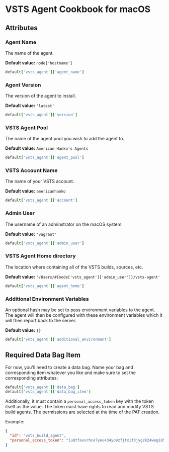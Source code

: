 VSTS Agent Cookbook for macOS
=============================

Attributes
----------

### Agent Name

The name of the agent.

**Default value:** `node['hostname']`

```ruby
default['vsts_agent']['agent_name']
```

### Agent Version

The version of the agent to install.

**Default value:** `'latest'`

```ruby
default['vsts_agent']['version']
```

### VSTS Agent Pool

The name of the agent pool you wish to add the agent to.

**Default value:** `American Hanko's Agents`

```ruby
default['vsts_agent']['agent_pool']
```

### VSTS Account Name

The name of your VSTS account.

**Default value:** `americanhanko`

```ruby
default['vsts_agent']['account']
```

### Admin User

The username of an adminstrator on the macOS system.

**Default value:** `'vagrant'`

```ruby
default['vsts_agent']['admin_user']
```

### VSTS Agent Home directory

The location where containing all of the VSTS builds, sources, etc.

**Default value:** `'/Users/#{node['vsts_agent']['admin_user']}/vsts-agent'`

```ruby
default['vsts_agent']['agent_home']
```

### Additional Environment Variables

An optional hash may be set to pass environment variables to the agent. The agent
will then be configured with these environment variables which it will then
report back to the server.

**Default value:** `{}`

```ruby
default['vsts_agent']['additional_environment']
```

Required Data Bag Item
----------------------

For now, you'll need to create a data bag. Name your bag and corresponding item
whatever you like and make sure to set the corresponding attributes:

```ruby
default['vsts_agent']['data_bag']
default['vsts_agent']['data_bag_item']
```

Additionally, it must contain a `personal_access_token` key with
the token itself as the value. The token must have rights to read and modify
VSTS build agents. The permissions are selected at the time of the PAT creation.

Example:

```json
{
  "id": "vsts_build_agent",
  "personal_access_token": "iu8tfaxxrhce7yeu434yo9zfjtxif3jygzk24wegi855er2moobs",
}
```
